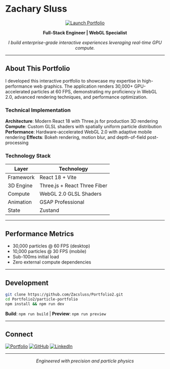 # Zachary Sluss

<div align="center">

[![Launch Portfolio](https://img.shields.io/badge/Launch-Portfolio-00ff88?style=for-the-badge&logo=safari)](https://zacsluss.github.io/Portfolio2/)

**Full-Stack Engineer | WebGL Specialist**

*I build enterprise-grade interactive experiences leveraging real-time GPU compute.*

</div>

---

## About This Portfolio

I developed this interactive portfolio to showcase my expertise in high-performance web graphics. The application renders 30,000+ GPU-accelerated particles at 60 FPS, demonstrating my proficiency in WebGL 2.0, advanced rendering techniques, and performance optimization.

### Technical Implementation

**Architecture**: Modern React 18 with Three.js for production 3D rendering
**Compute**: Custom GLSL shaders with spatially uniform particle distribution
**Performance**: Hardware-accelerated WebGL 2.0 with adaptive mobile rendering
**Effects**: Bokeh rendering, motion blur, and depth-of-field post-processing

### Technology Stack

| Layer | Technology |
|-------|-----------|
| Framework | React 18 + Vite |
| 3D Engine | Three.js + React Three Fiber |
| Compute | WebGL 2.0 GLSL Shaders |
| Animation | GSAP Professional |
| State | Zustand |

---

## Performance Metrics

- 30,000 particles @ 60 FPS (desktop)
- 10,000 particles @ 30 FPS (mobile)
- Sub-100ms initial load
- Zero external compute dependencies

---

## Development

```bash
git clone https://github.com/Zacsluss/Portfolio2.git
cd Portfolio2/particle-portfolio
npm install && npm run dev
```

**Build**: `npm run build` | **Preview**: `npm run preview`

---

## Connect

[![Portfolio](https://img.shields.io/badge/Portfolio-Live-00ff88?style=flat-square)](https://zacsluss.github.io/Portfolio2/)
[![GitHub](https://img.shields.io/badge/GitHub-Zacsluss-181717?style=flat-square&logo=github)](https://github.com/Zacsluss)
[![LinkedIn](https://img.shields.io/badge/LinkedIn-Connect-0A66C2?style=flat-square&logo=linkedin)](https://linkedin.com/in/zacharylsluss)

---

<div align="center">

*Engineered with precision and particle physics*

</div>
